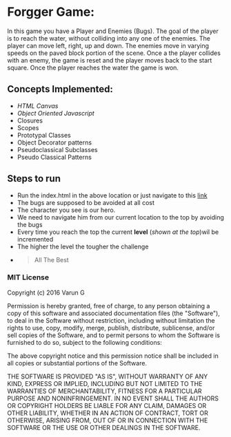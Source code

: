 # Forgger Game:

In this game you have a Player and Enemies (Bugs). The goal of the player is to reach the water, without colliding into any one of the enemies. The player can move left, right, up and down. The enemies move in varying speeds on the paved block portion of the scene. Once a the player collides with an enemy, the game is reset and the player moves back to the start square. Once the player reaches the water the game is won.

## Concepts Implemented:
* *HTML Canvas*
* *Object Oriented Javascript*
* Closures
* Scopes
* Prototypal Classes
* Object Decorator patterns
* Pseudoclassical Subclasses
* Pseudo Classical Patterns

## Steps to run
* Run the index.html in the above location or just navigate to this [link](https://gvsvarun.github.io/forgger-game/)
* The bugs are supposed to be avoided at all cost
* The character you see is our hero.
* We need to navigate him from our current location to the top by avoiding the bugs
* Every time you reach the top the current **level** (*shown at the top*)wil be incremented
* The higher the level the tougher the challenge
* >All The Best

### MIT License

Copyright (c) 2016 Varun G

Permission is hereby granted, free of charge, to any person obtaining a copy
of this software and associated documentation files (the "Software"), to deal
in the Software without restriction, including without limitation the rights
to use, copy, modify, merge, publish, distribute, sublicense, and/or sell
copies of the Software, and to permit persons to whom the Software is
furnished to do so, subject to the following conditions:

The above copyright notice and this permission notice shall be included in all
copies or substantial portions of the Software.

THE SOFTWARE IS PROVIDED "AS IS", WITHOUT WARRANTY OF ANY KIND, EXPRESS OR
IMPLIED, INCLUDING BUT NOT LIMITED TO THE WARRANTIES OF MERCHANTABILITY,
FITNESS FOR A PARTICULAR PURPOSE AND NONINFRINGEMENT. IN NO EVENT SHALL THE
AUTHORS OR COPYRIGHT HOLDERS BE LIABLE FOR ANY CLAIM, DAMAGES OR OTHER
LIABILITY, WHETHER IN AN ACTION OF CONTRACT, TORT OR OTHERWISE, ARISING FROM,
OUT OF OR IN CONNECTION WITH THE SOFTWARE OR THE USE OR OTHER DEALINGS IN THE
SOFTWARE.
